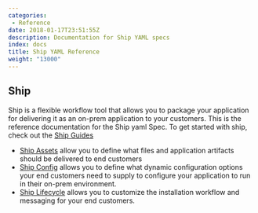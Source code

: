 ```yaml
---
categories: 
 - Reference
date: 2018-01-17T23:51:55Z
description: Documentation for Ship YAML specs
index: docs
title: Ship YAML Reference
weight: "13000"
---
```


## Ship

Ship is a flexible workflow tool that allows you to package your application for delivering it as an on-prem application to your customers. This is the reference documentation for the Ship yaml Spec. To get started with ship, check out the [Ship Guides](https://ship.replicated.com)

- [Ship Assets](/api/ship-assets/assets) allow you to define what files and application artifacts should be delivered to end customers
- [Ship Config](/api/ship-config/config) allows you to define what dynamic configuration options your end customers need to supply to configure your application to run in their on-prem environment.
- [Ship Lifecycle](/api/ship-lifecycle/lifecycle) allows you to customize the installation workflow and messaging for your end customers.
